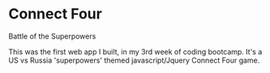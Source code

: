 # Connect Four
Battle of the Superpowers

This was the first web app I built, in my 3rd week of coding bootcamp. It's a US vs Russia 'superpowers' themed javascript/Jquery Connect Four game.
